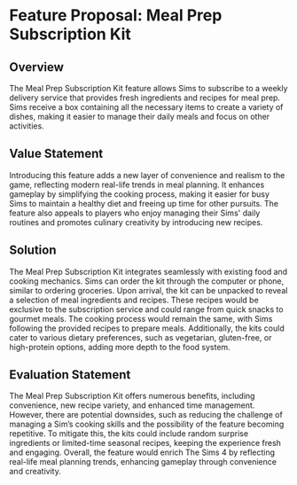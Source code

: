 # Feature Proposal: Meal Prep Subscription Kit

## Overview

The Meal Prep Subscription Kit feature allows Sims to subscribe to a weekly delivery service that provides fresh ingredients and recipes for meal prep. Sims receive a box containing all the necessary items to create a variety of dishes, making it easier to manage their daily meals and focus on other activities.

## Value Statement

Introducing this feature adds a new layer of convenience and realism to the game, reflecting modern real-life trends in meal planning. It enhances gameplay by simplifying the cooking process, making it easier for busy Sims to maintain a healthy diet and freeing up time for other pursuits. The feature also appeals to players who enjoy managing their Sims' daily routines and promotes culinary creativity by introducing new recipes.

## Solution

The Meal Prep Subscription Kit integrates seamlessly with existing food and cooking mechanics. Sims can order the kit through the computer or phone, similar to ordering groceries. Upon arrival, the kit can be unpacked to reveal a selection of meal ingredients and recipes. These recipes would be exclusive to the subscription service and could range from quick snacks to gourmet meals. The cooking process would remain the same, with Sims following the provided recipes to prepare meals. Additionally, the kits could cater to various dietary preferences, such as vegetarian, gluten-free, or high-protein options, adding more depth to the food system.

## Evaluation Statement

The Meal Prep Subscription Kit offers numerous benefits, including convenience, new recipe variety, and enhanced time management. However, there are potential downsides, such as reducing the challenge of managing a Sim’s cooking skills and the possibility of the feature becoming repetitive. To mitigate this, the kits could include random surprise ingredients or limited-time seasonal recipes, keeping the experience fresh and engaging. Overall, the feature would enrich The Sims 4 by reflecting real-life meal planning trends, enhancing gameplay through convenience and creativity.